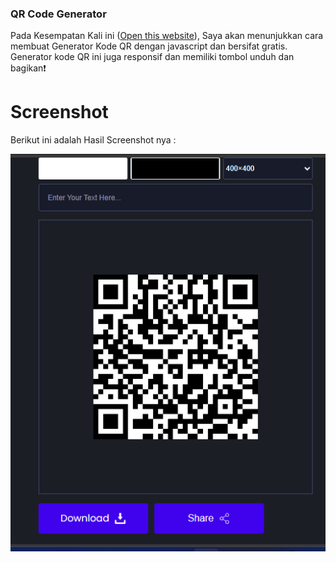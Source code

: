 ### QR Code Generator
Pada Kesempatan Kali ini ([Open this website](https://youtu.be/I50Xwve6QW4)),  Saya akan menunjukkan cara membuat Generator Kode QR dengan javascript dan bersifat gratis. Generator kode QR ini juga responsif dan memiliki tombol unduh dan bagikan❗️

# Screenshot
Berikut ini adalah Hasil Screenshot nya :

![screenshot](hasil-screenshot.png)
